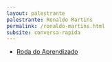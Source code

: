 ```yaml
---
layout: palestrante
palestrante: Ronaldo Martins
permalink: /ronaldo-martins.html
subsite: conversa-rapida
---
```


* [Roda do Aprendizado](/conversa-rapida/ronaldo-martins-roda-do-aprendizado)
